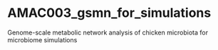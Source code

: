 # AMAC003_gsmn_for_simulations
Genome-scale metabolic network analysis of chicken microbiota for microbiome simulations
